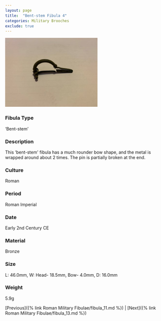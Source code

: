 ```yaml
---
layout: page
title:  "Bent-stem Fibula 4"
categories: Military Brooches
exclude: true
---
```


<img src="fibula/bent-stem4.jpg" alt="photo" width= "300px">

### Fibula Type
‘Bent-stem’
### Description
This ‘bent-stem' fibula has a much rounder bow shape, and the metal is wrapped around about 2 times. The pin is partially broken at the end.
### Culture
Roman
### Period
 Roman Imperial
### Date
 Early 2nd Century CE
### Material
 Bronze
### Size
 L: 46.0mm, W: Head- 18.5mm, Bow- 4.0mm, D: 16.0mm
### Weight
 5.9g


[Previous]({% link Roman Military Fibulae/fibula_11.md %}) | [Next]({% link Roman Military Fibulae/fibula_13.md %})
